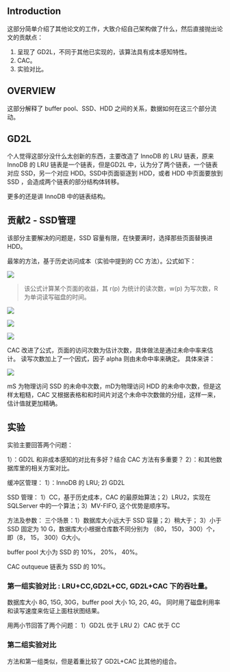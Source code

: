 ## Introduction
这部分简单介绍了其他论文的工作，大致介绍自己架构做了什么，然后直接抛出论文的贡献点：
1. 呈现了 GD2L，不同于其他已实现的，该算法具有成本感知特性。 
2. CAC。
3. 实验对比。


## OVERVIEW
这部分解释了 buffer pool、SSD、HDD 之间的关系，数据如何在这三个部分流动。

## GD2L
个人觉得这部分没什么太创新的东西，主要改造了 InnoDB 的 LRU 链表，原来 InnoDB 的 LRU 链表是一个链表，但是GD2L 中，认为分了两个链表，一个链表对应 SSD，另一个对应 HDD。SSD中页面驱逐到 HDD，或者 HDD 中页面要放到 SSD ，会造成两个链表的部分结构体转移。

更多的还是讲 InnoDB 中的链表结构。


## 贡献2 - SSD管理

该部分主要解决的问题是，SSD 容量有限，在快要满时，选择那些页面替换进 HDD。

最笨的方法，基于历史访问成本（实验中提到的 CC 方法）。公式如下：

![](https://latex.codecogs.com/png.download?%5Cinline%20B%28p%29%3Dr%28p%29%28R_%7BD%7D-R_%7BS%7D%29+w%28p%29%28W_%7BD%7D-W_%7BS%7D%29)

> 该公式计算某个页面的收益，其 r(p) 为统计的读次数，w(p) 为写次数，R 为单词读写磁盘的时间。


![](https://latex.codecogs.com/png.download?%5Cinline%20B%28p%29%3D%28%5Cwidehat%7Br_%7BD%7D%7D%28p%29R_%7BD%7D-%5Cwidehat%7Br_%7BS%7D%7D%28p%29R_%7BS%7D%29+%28%5Cwidehat%7Bw_%7BD%7D%7D%28p%29W_%7BD%7D-%5Cwidehat%7Bw_%7BS%7D%7D%28p%29W_%7BS%7D%29)

![](https://latex.codecogs.com/png.download?%5Cinline%20%5Cwidehat%7Br_%7BS%7D%7D%3Dr_%7BS%7D+%7B%5Calpha%7Dr_%7BD%7D)

![](https://latex.codecogs.com/png.download?%5Cinline%20%5Cwidehat%7Br_%7BD%7D%7D%3Dr_%7BD%7D+%5Cfrac%20%7B1%7D%7B%5Calpha%7Dr_%7BS%7D)

CAC 改进了公式，页面的访问次数为估计次数，具体做法是通过未命中率来估计。
读写次数加上了一个因式，因子 alpha 则由未命中率来确定。
具体来讲：

![](https://latex.codecogs.com/png.download?%5Cinline%20%5Calpha%3D%5Cfrac%7Bm_%7BS%7D%7D%7Bm_%7BD%7D%7D)

mS 为物理访问 SSD 的未命中次数，mD为物理访问 HDD 的未命中次数，但是这样太粗糙，CAC 又根据表格和和时间片对这个未命中次数做的分组，这样一来，估计值就更加精确。

## 实验



实验主要回答两个问题：

1）：GD2L 和非成本感知的对比有多好？结合 CAC 方法有多重要？
2）：和其他数据库里的相关方案对比。

缓冲区管理：
1）：InnoDB 的 LRU; 2) GD2L

SSD 管理：
1）CC，基于历史成本，CAC 的最原始算法；2）LRU2，实现在 SQLServer 中的一个算法；3）MV-FIFO, 这个优势是顺序写。

方法及参数：
三个场景：1）数据库大小远大于 SSD 容量；2）稍大于； 3）小于
SSD 固定为 10 G，数据库大小根据仓库数不同分别为 （80， 150， 300）个，即（8， 15， 300）G大小。

buffer pool 大小为 SSD 的 10%， 20%， 40%。

CAC outqueue 链表为 SSD 的 10%。

### 第一组实验对比 : LRU+CC,GD2L+CC, GD2L+CAC 下的吞吐量。
数据库大小 8G, 15G, 30G，buffer pool 大小 1G, 2G, 4G。
同时用了磁盘利用率和读写速度来佐证上面柱状图结果。

用两小节回答了两个问题：
1）GD2L 优于 LRU
2）CAC 优于 CC

### 第二组实验对比
方法和第一组类似，但是着重比较了 GD2L+CAC 比其他的组合。
